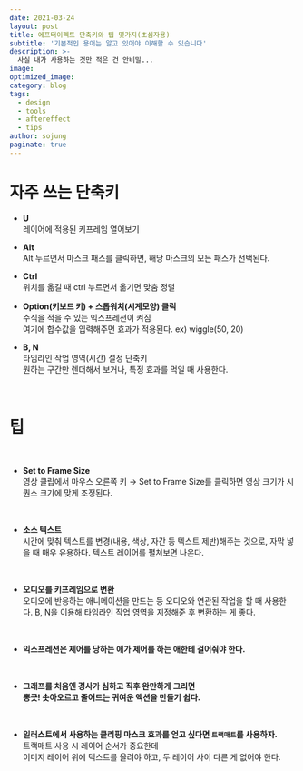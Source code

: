 ```yaml
---
date: 2021-03-24
layout: post
title: 에프터이펙트 단축키와 팁 몇가지(초심자용)
subtitle: '기본적인 용어는 알고 있어야 이해할 수 있습니다'
description: >-
  사실 내가 사용하는 것만 적은 건 안비밀...
image:
optimized_image:
category: blog
tags:
  - design
  - tools
  - aftereffect
  - tips
author: sojung
paginate: true
---
```


# 자주 쓰는 단축키


- **U**<br>
레이어에 적용된 키프레임 열어보기


- **Alt**<br>
Alt 누르면서 마스크 패스를 클릭하면, 해당 마스크의 모든 패스가 선택된다.


- **Ctrl**<br>
위치를 옮길 때 ctrl 누르면서 옮기면 맞춤 정렬


- **Option(키보드 키) + 스톱워치(시계모양) 클릭**<br>
수식을 적을 수 있는 익스프레션이 켜짐<br>
여기에 합수값을 입력해주면 효과가 적용된다. ex) wiggle(50, 20)


- **B, N**<br>
타임라인 작업 영역(시간) 설정 단축키<br>
원하는 구간만 렌더해서 보거나, 특정 효과를 먹일 때 사용한다.

<br>

# 팁

<br>

- **Set to Frame Size**<br>
영상 클립에서 마우스 오른쪽 키 → Set to Frame Size를 클릭하면
영상 크기가 시퀀스 크기에 맞게 조정된다.

<br>

- **소스 텍스트**<br>
시간에 맞춰 텍스트를 변경(내용, 색상, 자간 등 텍스트 제반)해주는 것으로,
자막 넣을 때 매우 유용하다. 텍스트 레이어를 펼쳐보면 나온다.

<br>

- **오디오를 키프레임으로 변환**<br>
오디오에 반응하는 애니메이션을 만드는 등 오디오와 연관된 작업을 할 때 사용한다.
B, N을 이용해 타임라인 작업 영역을 지정해준 후 변환하는 게 좋다.

<br>

- **익스프레션은 제어를 당하는 애가 제어를 하는 애한테 걸어줘야 한다.**

<br>

- **그래프를 처음엔 경사가 심하고 직후 완만하게 그리면**<br>
**뽕긋! 솟아오르고 줄어드는 귀여운 액션을 만들기 쉽다.**

<br>

- **일러스트에서 사용하는 클리핑 마스크 효과를 얻고 싶다면 `트랙매트`를 사용하자.**<br>
트랙매트 사용 시 레이어 순서가 중요한데<br>
이미지 레이어 위에 텍스트를 올려야 하고, 두 레이어 사이 다른 게 없어야 한다.

<br>
